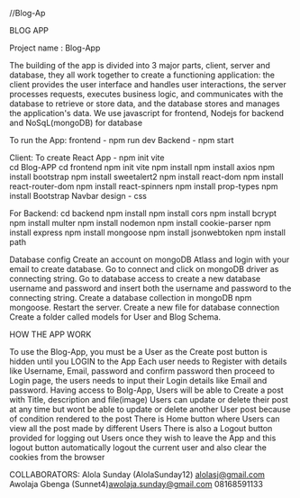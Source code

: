 //Blog-Ap

BLOG APP

Project name : Blog-App


The building of the app is divided into 3 major parts, client, server and database, they all work together to create a functioning application: the client provides the user interface and handles user interactions, the server processes requests, executes business logic, and communicates with the database to retrieve or store data, and the database stores and manages the application's data. We use javascript for frontend, Nodejs for backend and NoSqL(mongoDB) for database

To run the App:
frontend  - npm run dev
Backend - npm start

Client:
To create React App - npm init vite  
 cd Blog-APP 
cd frontend
npm init vite
npm install
npm install axios 
npm install bootstrap 
npm install sweetalert2
npm install react-dom
npm install react-router-dom
npm install react-spinners
npm install prop-types
npm install Bootstrap
Navbar design - css

For Backend: 
cd backend
npm install
npm install cors
npm install bcrypt
npm install multer
npm install nodemon
npm install cookie-parser
npm install express
npm install mongoose
npm install jsonwebtoken
npm install path

Database config
Create an account on mongoDB Atlass and login with your email to create database.
Go to connect and click on mongoDB driver as connecting string.
Go to database access to create a new database username and password and insert both the username and password to the connecting string.
Create a database collection in mongoDB
npm mongoose.
Restart the server.
Create a new file for database connection
Create a folder called models for User and Blog Schema.

HOW THE APP WORK

To use the Blog-App, you must be a User as the Create post button is hidden until you LOGIN to the App
Each user needs to Register with details like Username, Email, password and confirm password then proceed to Login page, the users needs to input their Login details like Email and password.
Having access to Bolg-App, Users will be able to Create a post with Title, description and file(image)
 Users can update or delete their post at any time but wont be able to update or delete another User post because of condition rendered to the post
There is Home button where Users can view all the post made by different Users
There is also a Logout button provided for logging out Users once they wish to leave the App and this logout button automatically logout the current user and also clear the cookies from the browser

COLLABORATORS:
Alola Sunday (AlolaSunday12) alolasj@gmail.com
Awolaja Gbenga (Sunnet4)awolaja.sunday@gmail.com 08168591133
